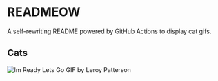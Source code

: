 # READMEOW

A self-rewriting README powered by GitHub Actions to display cat gifs.

## Cats

![Im Ready Lets Go GIF by Leroy Patterson](https://media2.giphy.com/media/CjmvTCZf2U3p09Cn0h/200.gif?cid=9acd02dar2p8o16qh5m8jn3ust2ob2w6v13qt1hrt4sx61vr&ep=v1_gifs_search&rid=200.gif&ct=g)
